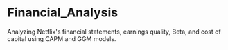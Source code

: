 # Financial_Analysis
Analyzing Netflix's financial statements, earnings quality, Beta, and cost of capital using CAPM and GGM models.
